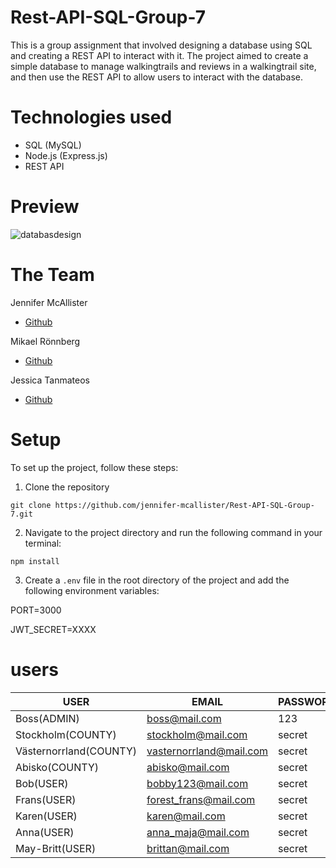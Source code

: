 ﻿# Rest-API-SQL-Group-7

This is a group assignment that involved designing a database using SQL and creating a REST API to interact with it. The project aimed to create a simple database to manage walkingtrails and reviews in a walkingtrail site, and then use the REST API to allow users to interact with the database.

# Technologies used

- SQL (MySQL)
- Node.js (Express.js)
- REST API

# Preview

![databasdesign](https://user-images.githubusercontent.com/113436760/223411922-8f252084-5631-4a1c-8735-fa244567c1da.png)

# The Team

Jennifer McAllister

- [Github](https://github.com/jennifer-mcallister)

Mikael Rönnberg

- [Github](https://github.com/Mikael-Ronnberg)

Jessica Tanmateos

- [Github](https://github.com/jankosdanka)

# Setup

To set up the project, follow these steps:

1.  Clone the repository

`git clone https://github.com/jennifer-mcallister/Rest-API-SQL-Group-7.git`

2.  Navigate to the project directory and run the following command in your terminal:

`npm install`

3.  Create a `.env` file in the root directory of the project and add the following environment variables:

PORT=3000

JWT_SECRET=XXXX

# users

| USER                   | EMAIL                       | PASSWORD |
| ---------------------- | --------------------------- | -------- |
| Boss(ADMIN)            | boss@mail.com               | 123      |
| Stockholm(COUNTY)      | stockholm@mail.com          | secret   |
| Västernorrland(COUNTY) | vasternorrland@mail.com     | secret   |
| Abisko(COUNTY)         | abisko@mail.com             | secret   |
| Bob(USER)              | bobby123@mail.com           | secret   |
| Frans(USER)            | forest_frans@mail.com       | secret   |
| Karen(USER)            | karen@mail.com              | secret   |
| Anna(USER)             | anna_maja@mail.com          | secret   |
| May-Britt(USER)        | brittan@mail.com            | secret   |
